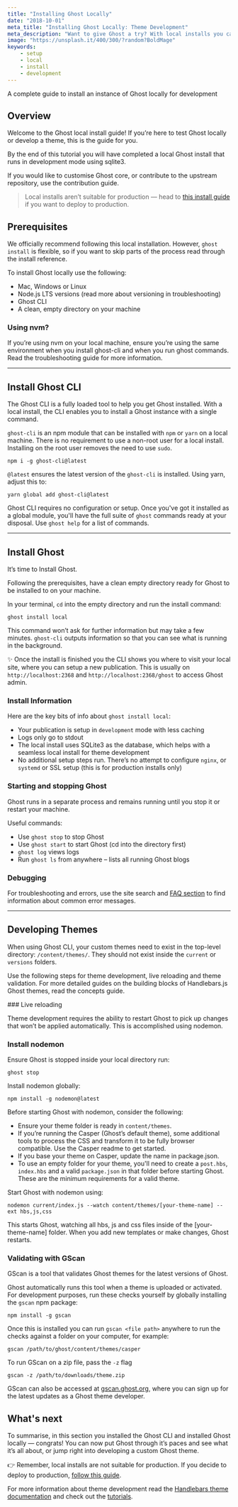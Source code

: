 ```yaml
---
title: "Installing Ghost Locally"
date: "2018-10-01"
meta_title: "Installing Ghost Locally: Theme Development"
meta_description: "Want to give Ghost a try? With local installs you can test the platform or develop a Ghost theme. Read the full guide here 👻"
image: "https://unsplash.it/400/300/?random?BoldMage"
keywords:
    - setup
    - local
    - install
    - development
---
```


A complete guide to install an instance of Ghost locally for development

## Overview

Welcome to the Ghost local install guide! If you’re here to test Ghost locally or develop a theme, this is the guide for you.

By the end of this tutorial you will have completed a local Ghost install that runs in development mode using sqlite3.

If you would like to customise Ghost core, or contribute to the upstream repository, use the contribution guide.

> Local installs aren’t suitable for production — head to [this install guide](/setup/ubuntu/) if you want to deploy to production.

## Prerequisites

We officially recommend following this local installation. However, `ghost install` is flexible, so if you want to skip parts of the process read through the install reference.

To install Ghost locally use the following:


* Mac, Windows or Linux
* Node.js LTS versions (read more about versioning in troubleshooting)
* Ghost CLI
* A clean, empty directory on your machine

### Using nvm?

If you’re using nvm on your local machine, ensure you’re using the same environment when you install ghost-cli and when you run ghost commands. Read the troubleshooting guide for more information.

---

## Install Ghost CLI

The Ghost CLI is a fully loaded tool to help you get Ghost installed. With a local install, the CLI enables you to install a Ghost instance with a single command.

`ghost-cli` is an npm module that can be installed with `npm` or `yarn` on a local machine. There is no requirement to use a non-root user for a local install. Installing on the root user removes the need to use `sudo`.

```
npm i -g ghost-cli@latest
```

`@latest` ensures the latest version of the  `ghost-cli` is installed. Using yarn, adjust this to:
```
yarn global add ghost-cli@latest
```

Ghost CLI requires no configuration or setup. Once you've got it installed as a global module, you'll have the full suite of `ghost` commands ready at your disposal. Use `ghost help` for a list of commands.

---

## Install Ghost

It’s time to Install Ghost.

Following the prerequisites, have a clean empty directory ready for Ghost to be installed to on your machine.

In your terminal, `cd` into the empty directory and run the install command:
```
ghost install local
```

This command won’t ask for further information but may take a few minutes. `ghost-cli` outputs information so that you can see what is running in the background.

✨ Once the install is finished you the CLI shows you where to visit your local site, where you can setup a new publication. This is usually on `http://localhost:2368` and `http://localhost:2368/ghost` to access Ghost admin.

### Install Information

Here are the key bits of info about `ghost install local`:


* Your publication is setup in `development` mode with less caching
* Logs only go to stdout
* The local install uses SQLite3 as the database, which helps with a seamless local install for theme development
* No additional setup steps run. There’s no attempt to configure `nginx`, or `systemd` or SSL setup (this is for production installs only)


### Starting and stopping Ghost

Ghost runs in a separate process and remains running until you stop it or restart your machine.

Useful commands:

* Use `ghost stop` to stop Ghost
* Use `ghost start` to start Ghost (cd into the directory first)
* `ghost log` views logs
* Run `ghost ls` from anywhere – lists all running Ghost blogs

### Debugging
For troubleshooting and errors, use the site search and [FAQ section](/faq/) to find information about common error messages.

---

## Developing Themes

When using Ghost CLI, your custom themes need to exist in the top-level directory: `/content/themes/`. They should not exist inside the `current` or `versions` folders.

Use the following steps for theme development, live reloading and theme validation. For more detailed guides on the building blocks of Handlebars.js Ghost themes, read the concepts guide.


### Live reloading

Theme development requires the ability to restart Ghost to pick up changes that won’t be applied automatically. This is accomplished using nodemon.


### Install nodemon

Ensure Ghost is stopped inside your local directory run:
```
ghost stop
```

Install nodemon globally:

```
npm install -g nodemon@latest
```

Before starting Ghost with nodemon, consider the following:


* Ensure your theme folder is ready in `content/themes`.
* If you’re running the Casper (Ghost’s default theme), some additional tools to process the CSS and transform it to be fully browser compatible. Use the Casper readme to get started.
* If you base your theme on Casper, update the name in package.json.
* To use an empty folder for your theme, you'll need to create a `post.hbs`,  `index.hbs` and a valid `package.json` in that folder before starting Ghost. These are the minimum requirements for a valid theme.

Start Ghost with nodemon using:
```
nodemon current/index.js --watch content/themes/[your-theme-name] --ext hbs,js,css
```

This starts Ghost, watching all hbs, js and css files inside of the [your-theme-name] folder. When you add new templates or make changes, Ghost restarts.


### Validating with GScan

GScan is a tool that validates Ghost themes for the latest versions of Ghost.

Ghost automatically runs this tool when a theme is uploaded or activated. For development purposes, run these checks yourself by globally installing the `gscan` npm package:
```
npm install -g gscan
```

Once this is installed you can run `gscan <file path>` anywhere to run the checks against a folder on your computer, for example:
```
gscan /path/to/ghost/content/themes/casper
```

To run GScan on a zip file, pass the `-z` flag
```
gscan -z /path/to/downloads/theme.zip
```

GScan can also be accessed at [gscan.ghost.org](https://gscan.ghost.org/), where you can sign up for the latest updates as a Ghost theme developer.

## What's next

To summarise, in this section you installed the Ghost CLI and installed Ghost locally — congrats! You can now put Ghost through it’s paces and see what it’s all about, or jump right into developing a custom Ghost theme.

👉 Remember, local installs are not suitable for production. If you decide to deploy to production, [follow this guide](/install/ubuntu/).

For more information about theme development read the [Handlebars theme documentation](/api/handlebars-themes/) and check out the [tutorials](/tutorials/).